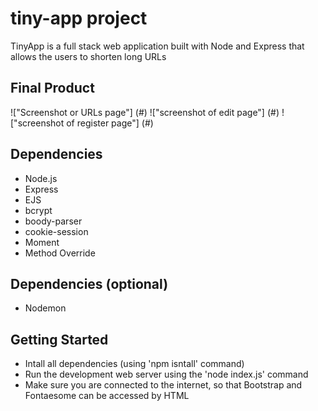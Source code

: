 # tiny-app project

TinyApp is a full stack web application built with Node and Express that allows the users to shorten long URLs 

## Final Product

!["Screenshot or URLs page"] (#)
!["screenshot of edit page"] (#)
!["screenshot of register page"] (#)

## Dependencies
- Node.js
- Express
- EJS
- bcrypt
- boody-parser
- cookie-session
- Moment
- Method Override

## Dependencies (optional)
- Nodemon 

## Getting Started
- Intall all dependencies (using 'npm isntall' command)
- Run the development web server using the 'node index.js' command
- Make sure you are connected to the internet, so that Bootstrap and Fontaesome can be accessed by HTML